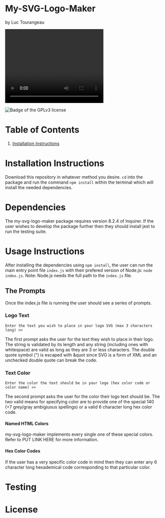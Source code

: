 # My-SVG-Logo-Maker
by Luc Tourangeau

<video width="320" height="240" controls>
  <source src="https://drive.google.com/file/d/1d9V_g6qD7TFYHcVmLHGeYQy0YD6dh9H9/view?usp=drive_link" type="video/webm">
</video>



![Badge of the GPLv3 license](https://img.shields.io/badge/License-GPLv3-blue.svg)

# Table of Contents
1. [Installation Instructions](#Installation-Instructions)

# Installation Instructions
Download this repository in whatever method you desire.
`cd`  into the package and run the command `npm install` within the terminal
which will install the needed dependencies.

# Dependencies
The my-svg-logo-maker package requires version 8.2.4 of Inquirer.
If the user wishes to develop the package further then they should
install jest to run the testing suite.

# Usage Instructions
After installing the dependencies using `npm install`, the user
can run the main entry point file `index.js` with their prefered
version of Node.js: `node index.js`. Note: Node.js needs the full
path to the `index.js` file.

## The Prompts
Once the index.js file is running the user should see a series of
prompts.

### Logo Text
`
Enter the text you wish to place in your logo SVG (max 3 characters long) >>
`

The first prompt asks the user for the text they wish to place in their logo.
The string is validated by its length and any string (including ones with 
whitespace) are valid as long as they are 3 or less characters. The double
quote symbol (") is escaped with &quot since SVG is a form of XML and an
unchecked double quote can break the code.

### Text Color
`
Enter the color the text should be in your logo (hex color code or color name) >>
`

The second prompt asks the user for the color their logo text should be. The two
valid means for specifying color are to provide one of the special 140
(+7 grey/gray ambigiuous spellings) or a valid 6 character long hex color code.

#### Named HTML Colors
my-svg-logo-maker implements every single one of these special colors. Refer to
PUT LINK HERE for more information.

#### Hex Color Codes
If the user has a very specific color code in mind then they can enter any 6
character long hexademical code corresponding to that particular color.

















# Testing

# License